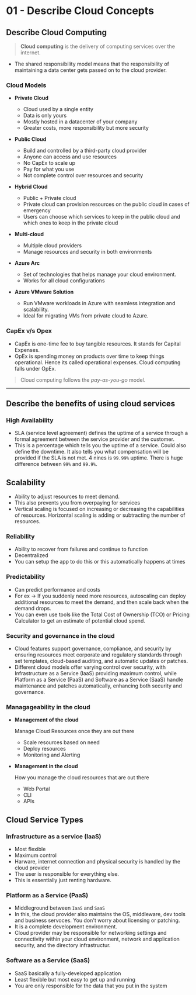 # 01 - Describe Cloud Concepts

## Describe Cloud Computing

> **Cloud computing** is the delivery of computing services over the internet.

- The shared responsibility model means that the responsibility of maintaining a data center gets passed on to the cloud provider.

### Cloud Models

- **Private Cloud**

  - Cloud used by a single entity
  - Data is only yours
  - Mostly hosted in a datacenter of your company
  - Greater costs, more responsibility but more security

- **Public Cloud**

  - Build and controlled by a third-party cloud provider
  - Anyone can access and use resources
  - No CapEx to scale up
  - Pay for what you use
  - Not complete control over resources and security

- **Hybrid Cloud**

  - Public + Private cloud
  - Private cloud can provision resources on the public cloud in cases of emergency
  - Users can choose which services to keep in the public cloud and which ones to keep in the private cloud

- **Multi-cloud**

  - Multiple cloud providers
  - Manage resources and security in both environments

- **Azure Arc**

  - Set of technologies that helps manage your cloud environment.
  - Works for all cloud configurations

- **Azure VMware Solution**

  - Run VMware workloads in Azure with seamless integration and scalability.
  - Ideal for migrating VMs from private cloud to Azure.

### CapEx v/s Opex

- CapEx is one-time fee to buy tangible resources. It stands for Capital Expenses.
- OpEx is spending money on products over time to keep things operational. Hence its called operational expenses. Cloud computing falls under OpEx.

> Cloud computing follows the _pay-as-you-go_ model.

---

## Describe the benefits of using cloud services

### High Availability

- SLA (service level agreement) defines the uptime of a service through a formal agreement between the service provider and the customer.
- This is a percentage which tells you the uptime of a service. Could also define the downtime. It also tells you what compensation will be provided if the SLA is not met. 4 nines is `99.99%` uptime. There is huge difference between `99%` and `99.9%`.

## Scalability

- Ability to adjust resources to meet demand.
- This also prevents you from overpaying for services
- Vertical scaling is focused on increasing or decreasing the capabilities of resources. Horizontal scaling is adding or subtracting the number of resources.

### Reliability

- Ability to recover from failures and continue to function
- Decentralized
- You can setup the app to do this or this automatically happens at times

### Predictability

- Can predict performance and costs
- For ex -> If you suddenly need more resources, autoscaling can deploy additional resources to meet the demand, and then scale back when the demand drops.
- You can even use tools like the Total Cost of Ownership (TCO) or Pricing Calculator to get an estimate of potential cloud spend.

### Security and governance in the cloud

- Cloud features support governance, compliance, and security by ensuring resources meet corporate and regulatory standards through set templates, cloud-based auditing, and automatic updates or patches.
- Different cloud models offer varying control over security, with Infrastructure as a Service (IaaS) providing maximum control, while Platform as a Service (PaaS) and Software as a Service (SaaS) handle maintenance and patches automatically, enhancing both security and governance.

### Managageability in the cloud

- **Management of the cloud**

  Manage Cloud Resources once they are out there

  - Scale resources based on need
  - Deploy resources
  - Monitoring and Alerting

- **Management in the cloud**

  How you manage the cloud resources that are out there

  - Web Portal
  - CLI
  - APIs

## Cloud Service Types

### Infrastructure as a service (IaaS)

- Most flexible
- Maximum control
- Harware, internet connection and physical security is handled by the cloud provider
- The user is responsible for everything else.
- This is essentially just renting hardware.

### Platform as a Service (PaaS)

- Middleground between `IaaS` and `SaaS`
- In this, the cloud provider also maintains the OS, middleware, dev tools and business servoces. You don't worry about licensing or patching.
- It is a complete development environment.
- Cloud provider may be responsible for networking settings and connectivity within your cloud environment, network and application security, and the directory infrastructur.

### Software as a Service (SaaS)

- SaaS basically a fully-developed application
- Least flexible but most easy to get up and running
- You are only responsible for the data that you put in the system
